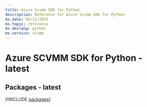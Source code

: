 ```yaml
---
title: Azure Scvmm SDK for Python
description: Reference for Azure Scvmm SDK for Python
ms.date: 05/12/2025
ms.topic: reference
ms.devlang: python
ms.service: scvmm
---
```

# Azure SCVMM SDK for Python - latest
## Packages - latest
[!INCLUDE [packages](scvmm-index.md)]